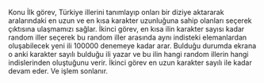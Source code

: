 Konu
İlk görev, Türkiye illerini tanımlayıp onları bir diziye aktararak aralarındaki en uzun ve en kısa karakter 
uzunluğuna sahip olanları seçerek çıktısına ulaşmamızı sağlar.
İkinci görev, en kısa ilin karakter sayısı kadar random iller seçerek bu random iller arasında aynı indisteki 
elemanlardan oluşabilecek yeni ili 100000 denemeye kadar arar. Bulduğu durumda ekrana o anki karakter sayılı 
bulduğu ili yazar ve bu ilin hangi random illerin hangi indislerinden oluştuğunu verir. 
İkinci görev en uzun karakter sayılı ile kadar devam eder. Ve işlem sonlanır.
